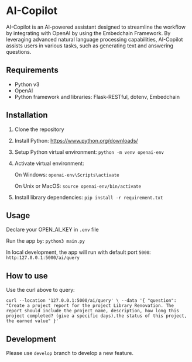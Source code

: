 # AI-Copilot

AI-Copilot is an AI-powered assistant designed to streamline the workflow by integrating with OpenAI by using the Embedchain Framework. By leveraging advanced natural language processing capabilities, AI-Copilot assists users in various tasks, such as generating text and answering questions.

## Requirements

- Python v3
- OpenAI
- Python framework and libraries: Flask-RESTful, dotenv, Embedchain

## Installation
1) Clone the repository
2) Install Python: https://www.python.org/downloads/
3) Setup Python virtual environment: `python -m venv openai-env`
4) Activate virtual environment:

    On Windows: `openai-env\Scripts\activate`

    On Unix or MacOS: `source openai-env/bin/activate`
5) Install library dependencies: `pip install -r requirement.txt`

## Usage
Declare your OPEN_AI_KEY in `.env` file

Run the app by: `python3 main.py`

In local development, the app will run with default port `5000`: `http:127.0.0.1:5000/ai/query`

## How to use
Use the curl above to query:

`curl --location '127.0.0.1:5000/ai/query' \
--data '{
    "question": "Create a project report for the project Library Renovation. The report should include the project name, description, how long this project completed? (give a specific days),the status of this project, the earned value"
}'`

## Development
Please use `develop` branch to develop a new feature.
